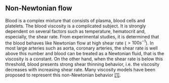 ## Non-Newtonian flow

Blood is a complex mixture that consists of plasma, blood cells and platelets. The blood viscosity is a complicated subject. It is strongly dependent on several factors such as temperature, hematocrit and, especially, the shear rate. From experimental studies, it is determined that the blood behaves like Newtonian flow at high shear rate ($>100 s^{-1}$). In most large arteries such as aorta, coronary arteries, the shear rate is well above this number and blood can be treated as a Newtonian fluid, that is the viscosity is a constant. On the other hand, when the shear rate is below this threshold, blood presents strong shear thinning behavior, i.e. the viscosity decreases with increasing shear rate. Many viscosity models have been proposed to represent this non-Newtonian behavior <a href="#ref-1">[1]</a>.